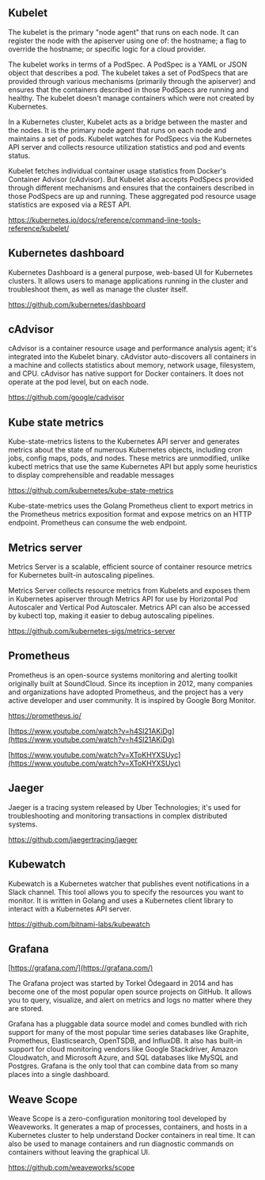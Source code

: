 ## Kubelet

The kubelet is the primary "node agent" that runs on each node. It can register the node with the apiserver using one of: the hostname; a flag to override the hostname; or specific logic for a cloud provider.

The kubelet works in terms of a PodSpec. A PodSpec is a YAML or JSON object that describes a pod. The kubelet takes a set of PodSpecs that are provided through various mechanisms (primarily through the apiserver) and ensures that the containers described in those PodSpecs are running and healthy. The kubelet doesn't manage containers which were not created by Kubernetes.

In a Kubernetes cluster, Kubelet acts as a bridge between the master and the nodes. It is the primary node agent that runs on each node and maintains a set of pods. Kubelet watches for PodSpecs via the Kubernetes API server and collects resource utilization statistics and pod and events status.

Kubelet fetches individual container usage statistics from Docker's Container Advisor (cAdvisor). But Kubelet also accepts PodSpecs provided through different mechanisms and ensures that the containers described in those PodSpecs are up and running. These aggregated pod resource usage statistics are exposed via a REST API.

https://kubernetes.io/docs/reference/command-line-tools-reference/kubelet/

## Kubernetes dashboard

Kubernetes Dashboard is a general purpose, web-based UI for Kubernetes clusters. It allows users to manage applications running in the cluster and troubleshoot them, as well as manage the cluster itself.

https://github.com/kubernetes/dashboard

## cAdvisor


cAdvisor is a container resource usage and performance analysis agent; it's integrated into the Kubelet binary. cAdvistor auto-discovers all containers in a machine and collects statistics about memory, network usage, filesystem, and CPU. cAdvisor has native support for Docker containers. It does not operate at the pod level, but on each node.

https://github.com/google/cadvisor

## Kube state metrics


Kube-state-metrics listens to the Kubernetes API server and generates metrics about the state of numerous Kubernetes objects, including cron jobs, config maps, pods, and nodes. These metrics are unmodified, unlike kubectl metrics that use the same Kubernetes API but apply some heuristics to display comprehensible and readable messages

https://github.com/kubernetes/kube-state-metrics

Kube-state-metrics uses the Golang Prometheus client to export metrics in the Prometheus metrics exposition format and expose metrics on an HTTP endpoint. Prometheus can consume the web endpoint.

## Metrics server

Metrics Server is a scalable, efficient source of container resource metrics for Kubernetes built-in autoscaling pipelines.

Metrics Server collects resource metrics from Kubelets and exposes them in Kubernetes apiserver through Metrics API for use by Horizontal Pod Autoscaler and Vertical Pod Autoscaler. Metrics API can also be accessed by kubectl top, making it easier to debug autoscaling pipelines.

https://github.com/kubernetes-sigs/metrics-server
 
## Prometheus

Prometheus is an open-source systems monitoring and alerting toolkit originally built at SoundCloud. Since its inception in 2012, many companies and organizations have adopted Prometheus, and the project has a very active developer and user community. It is inspired by Google Borg Monitor.

https://prometheus.io/

[https://www.youtube.com/watch?v=h4Sl21AKiDg](https://www.youtube.com/watch?v=h4Sl21AKiDg)

[https://www.youtube.com/watch?v=XToKHYXSUyc](https://www.youtube.com/watch?v=XToKHYXSUyc)

## Jaeger

Jaeger is a tracing system released by Uber Technologies; it's used for troubleshooting and monitoring transactions in complex distributed systems.

https://github.com/jaegertracing/jaeger

## Kubewatch

Kubewatch is a Kubernetes watcher that publishes event notifications in a Slack channel. This tool allows you to specify the resources you want to monitor. It is written in Golang and uses a Kubernetes client library to interact with a Kubernetes API server.

https://github.com/bitnami-labs/kubewatch




## Grafana

[https://grafana.com/](https://grafana.com/)

The Grafana project was started by Torkel Ödegaard in 2014 and has become one of the most popular open source projects on GitHub. It allows you to query, visualize, and alert on metrics and logs no matter where they are stored.

Grafana has a pluggable data source model and comes bundled with rich support for many of the most popular time series databases like Graphite, Prometheus, Elasticsearch, OpenTSDB, and InfluxDB. It also has built-in support for cloud monitoring vendors like Google Stackdriver, Amazon Cloudwatch, and Microsoft Azure, and SQL databases like MySQL and Postgres. Grafana is the only tool that can combine data from so many places into a single dashboard.


## Weave Scope

Weave Scope is a zero-configuration monitoring tool developed by Weaveworks. It generates a map of processes, containers, and hosts in a Kubernetes cluster to help understand Docker containers in real time. It can also be used to manage containers and run diagnostic commands on containers without leaving the graphical UI.

https://github.com/weaveworks/scope
